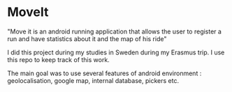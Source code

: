 # MoveIt
"Move it is an android running application that allows the user to register a run and have statistics about it and the map of his ride"

I did this project during my studies in Sweden during my Erasmus trip. I use this repo to keep track of this work. 

The main goal was to use several features of android environment : geolocalisation, google map, internal database, pickers etc.
